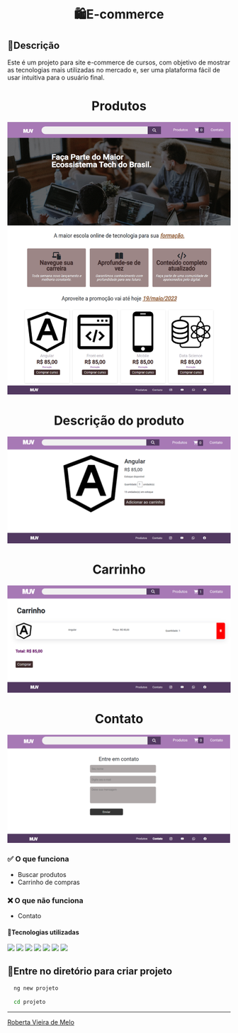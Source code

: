  <h1 align="center"> 🛍️E-commerce
 </h1>

## 📝Descrição

Este é um projeto para site e-commerce de cursos, com objetivo de mostrar as tecnologias mais utilizadas no mercado e, ser uma plataforma fácil de usar intuitiva para o usuário final.

 <h1 align="center"> Produtos
 </h1>
 
![imagem](imagem.png)

 <h1 align="center"> Descrição do produto
 </h1>

![imagem](produto.png)

 <h1 align="center"> Carrinho
 </h1>

![imagem](carrinho.png)

<h1 align="center"> Contato
 </h1>

![imagem](contato.png)

### ✅ O que funciona

- Buscar produtos
- Carrinho de compras

### ❌ O que não funciona

- Contato

#### 🚀Tecnologias utilizadas

<div>
<img src="https://img.shields.io/badge/Angular-DD0031?style=for-the-badge&logo=angular&logoColor=white">
<img src="https://img.shields.io/badge/HTML5-E34F26?style=for-the-badge&logo=html5&logoColor=white">
<img src="https://img.shields.io/badge/CSS3-1572B6?style=for-the-badge&logo=css3&logoColor=white">
<img src="https://img.shields.io/badge/Bootstrap-563D7C?style=for-the-badge&logo=bootstrap&logoColor=white">
<img src="https://img.shields.io/badge/Material-0081CB?style=for-the-badge&logo=material&logoColor=white">
<img src="https://img.shields.io/badge/JavaScript-323330?style=for-the-badge&logo=javascript&logoColor=F7DF1E">
<img src="https://img.shields.io/badge/TypeScript-007ACC?style=for-the-badge&logo=typescript&logoColor=white">

## <h2>🔄Entre no diretório para criar projeto</h2>

```bash
  ng new projeto
```

```bash
  cd projeto
```
----

[Roberta Vieira de Melo](https://github.com/VieiraMeloRoberta)
